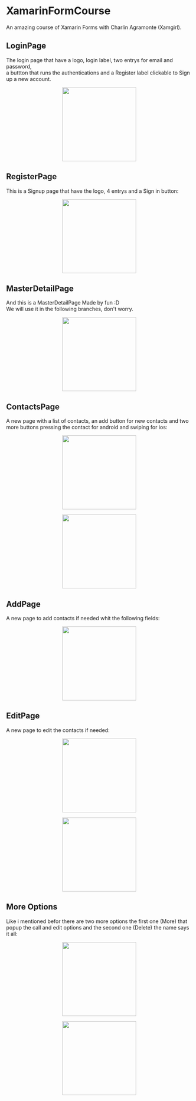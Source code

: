 # XamarinFormCourse
An amazing course of Xamarin Forms with Charlin Agramonte (Xamgirl).

## LoginPage
The login page that have a logo, login label, two entrys for email and password,   
a buttton that runs the authentications and a Register label clickable to Sign up a new account.
<p align="center"><img  width="200" src="Login.png"/></p>

## RegisterPage
This is a Signup page that have the logo, 4 entrys and a Sign in button:
<p align="center"><img  width="200" src="Register.png"/></p>

## MasterDetailPage
And this is a MasterDetailPage Made by fun :D    
We will use it in the following branches, don't worry.
<p align="center"><img  width="200" src="MasterDetail.png"/></p>

## ContactsPage
A new page with a list of contacts, an add button for new contacts and two more buttons pressing the contact for android and swiping for ios:
<p align="center"><img  width="200" src="Contacts.png"/></p>
<p align="center"><img  width="200" src="PressedOptions.png"/></p>

## AddPage
A new page to add contacts if needed whit the following fields:
<p align="center"><img  width="200" src="AddContact.png"/></p>

## EditPage
A new page to edit the contacts if needed:
<p align="center"><img  width="200" src="EditContact.png"/></p>
<p align="center"><img  width="200" src="ContactEdited.png"/></p>

## More Options
Like i mentioned befor there are two more options the first one (More) that popup the call and edit options and the second one (Delete) the name says it all:
<p align="center"><img  width="200" src="MoreOptions.png"/></p>
<p align="center"><img  width="200" src="Calling.png"/></p>
